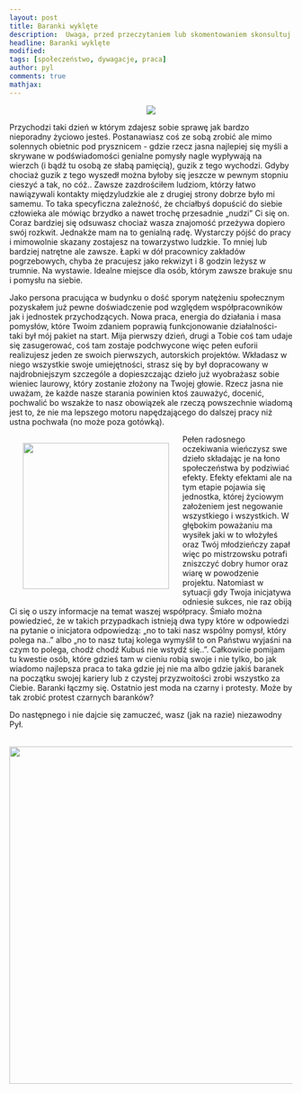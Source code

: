 ```yaml
---
layout: post
title: Baranki wyklęte
description:  Uwaga, przed przeczytaniem lub skomentowaniem skonsultuj się z lekarzem lub farmaceutą gdyż każdy post niewłaściwie odczytany może szkodzić Twojemu życiu lub zdrowiu.
headline: Baranki wyklęte
modified: 
tags: [społeczeństwo, dywagacje, praca]
author: pyl
comments: true
mathjax:
---
```


<center>
<img src="http://dywagacje-spoleczne.pl/images/an-affair-to-remember.jpg"/>
</center>

Przychodzi taki dzień w którym zdajesz sobie sprawę jak bardzo nieporadny życiowo jesteś. Postanawiasz coś ze sobą zrobić ale mimo solennych obietnic pod prysznicem - gdzie rzecz jasna najlepiej się myśli a skrywane w podświadomości genialne pomysły nagle wypływają na wierzch (i bądź tu osobą ze słabą pamięcią), guzik z tego wychodzi. Gdyby chociaż guzik z tego wyszedł można byłoby się jeszcze w pewnym stopniu cieszyć a tak, no cóż.. Zawsze zazdrościłem ludziom, którzy łatwo nawiązywali kontakty międzyludzkie ale z drugiej strony dobrze było mi samemu. To taka specyficzna zależność, że chciałbyś dopuścić do siebie człowieka ale mówiąc brzydko a nawet trochę przesadnie „nudzi” Ci się on. Coraz bardziej się odsuwasz chociaż wasza znajomość przeżywa dopiero swój rozkwit. Jednakże mam na to genialną radę. Wystarczy pójść do pracy i mimowolnie skazany zostajesz na towarzystwo ludzkie. To mniej lub bardziej natrętne ale zawsze. Łapki w dół pracownicy zakładów pogrzebowych, chyba że pracujesz jako rekwizyt i 8 godzin leżysz w trumnie. Na wystawie. Idealne miejsce dla osób, którym zawsze brakuje snu i pomysłu na siebie.

Jako persona pracująca w budynku o dość sporym natężeniu społecznym pozyskałem już pewne doświadczenie pod względem współpracowników jak i jednostek przychodzących. Nowa praca, energia do działania i masa pomysłów, które Twoim zdaniem poprawią funkcjonowanie działalności- taki był mój pakiet na start. Mija pierwszy dzień, drugi a Tobie coś tam udaje się zasugerować, coś tam zostaje podchwycone więc pełen euforii realizujesz jeden ze swoich pierwszych, autorskich projektów. Wkładasz w niego wszystkie swoje umiejętności, strasz się by był dopracowany w najdrobniejszym szczególe a dopieszczając dzieło już wyobrażasz sobie wieniec laurowy, który zostanie złożony na Twojej głowie. Rzecz jasna nie uważam, że każde nasze starania powinien ktoś zauważyć, docenić, pochwalić bo wszakże to nasz obowiązek ale rzeczą powszechnie wiadomą jest to, że nie ma lepszego motoru napędzającego do dalszej pracy niż ustna pochwała (no może poza gotówką).

<img style="float: left; margin: 15px 24px 24px 24px;" src="http://dywagacje-spoleczne.pl/images/asuka.jpg" width="260px"/> Pełen radosnego oczekiwania wieńczysz swe dzieło składając je na łono społeczeństwa by podziwiać efekty. Efekty efektami ale na tym etapie pojawia się jednostka, której życiowym założeniem jest negowanie wszystkiego i wszystkich. W głębokim poważaniu ma wysiłek jaki w to włożyłeś oraz Twój młodzieńczy zapał więc po mistrzowsku potrafi zniszczyć dobry humor oraz wiarę w powodzenie projektu. Natomiast w sytuacji gdy Twoja inicjatywa odniesie sukces, nie raz obiją Ci się o uszy informacje na temat waszej współpracy. Śmiało można powiedzieć, że w takich przypadkach istnieją dwa typy które w odpowiedzi na pytanie o inicjatora odpowiedzą: „no to taki nasz wspólny pomysł, który polega na..” albo „no to nasz tutaj kolega wymyślił to on Państwu wyjaśni na czym to polega, chodź chodź Kubuś nie wstydź się..”. Całkowicie pomijam tu kwestie osób, które gdzieś tam w cieniu robią swoje i nie tylko, bo jak wiadomo najlepsza praca to taka gdzie jej nie ma albo gdzie jakiś baranek na początku swojej kariery lub z czystej przyzwoitości zrobi wszystko za Ciebie. Baranki łączmy się. Ostatnio jest moda na czarny i protesty. Może by tak zrobić protest czarnych baranków?

Do następnego i nie dajcie się zamuczeć, wasz (jak na razie) niezawodny Pył.

<br>
<center>
<img src="http://dywagacje-spoleczne.pl/images/frey-laurie.jpg" width="600px"/>
</center>
